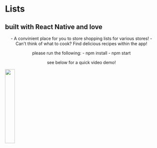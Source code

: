 # Lists
## built with React Native and love
<p align='center'>
- A convinient place for you to store shopping lists for various stores!
- Can't think of what to cook? Find delicious recipes within the app!
</p>

<p align='center'>
please run the following:
- npm install
- npm start
</p>

<p align='center'>
see below for a quick video demo!
  </p>
  
[<img src="https://media.istockphoto.com/vectors/red-plastic-shopping-basket-full-of-products-grocery-store-vector-on-vector-id1084070434?k=20&m=1084070434&s=612x612&w=0&h=rzJOSmM9aPDqB6z9_Uct4ba7rBK6n8pfQpZI4_ka49Y=" width="25%">](https://youtu.be/IffR6K0XIfk)

